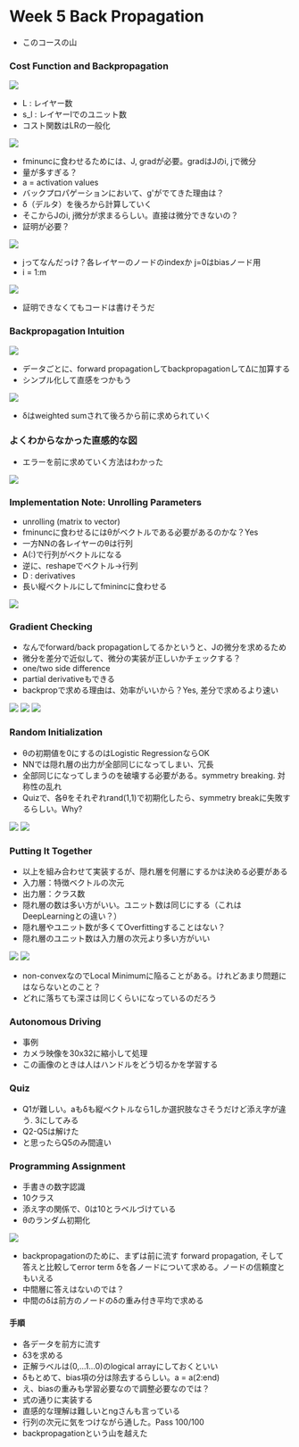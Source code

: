 # Week 5 Back Propagation

* このコースの山

### Cost Function and Backpropagation

![](./notation.png)

* L : レイヤー数
* s_l : レイヤーlでのユニット数
* コスト関数はLRの一般化

![](./cost-function.png)

* fminuncに食わせるためには、J, gradが必要。gradはJのi, jで微分
* 量が多すぎる？
* a = activation values
* バックプロパゲーションにおいて、g'がでてきた理由は？
* δ（デルタ）を後ろから計算していく
* そこからJのi, j微分が求まるらしい。直接は微分できないの？
* 証明が必要？

![](./back-propagation.png)

* jってなんだっけ？各レイヤーのノードのindexか j=0はbiasノード用
* i = 1:m

![](./back-propagation2.png)

* 証明できなくてもコードは書けそうだ

### Backpropagation Intuition

![](./forward-propagation.png)

* データごとに、forward propagationしてbackpropagationしてΔに加算する
* シンプル化して直感をつかもう

![](./simple.png)

* δはweighted sumされて後ろから前に求められていく

### よくわからなかった直感的な図

* エラーを前に求めていく方法はわかった

![](./hatena.png)

### Implementation Note: Unrolling Parameters

* unrolling (matrix to vector)
* fminuncに食わせるにはθがベクトルである必要があるのかな？Yes
* 一方NNの各レイヤーのθは行列
* A(:)で行列がベクトルになる
* 逆に、reshapeでベクトル→行列
* D : derivatives
* 長い縦ベクトルにしてfminincに食わせる

![](./long-vector.png)

### Gradient Checking

* なんでforward/back propagationしてるかというと、Jの微分を求めるため
* 微分を差分で近似して、微分の実装が正しいかチェックする？
* one/two side difference
* partial derivativeもできる
* backpropで求める理由は、効率がいいから？Yes, 差分で求めるより速い

![](./numerical-derivative.png)
![](./partial-derivative.png)
![](./gradient-check.png)

### Random Initialization

* θの初期値を0にするのはLogistic RegressionならOK
* NNでは隠れ層の出力が全部同じになってしまい、冗長
* 全部同じになってしまうのを破壊する必要がある。symmetry breaking. 対称性の乱れ
* Quizで、各θをそれぞれrand(1,1)で初期化したら、symmetry breakに失敗するらしい。Why?

![](./same-output-problem.png)
![](./random-initialize.png)

### Putting It Together

* 以上を組み合わせて実装するが、隠れ層を何層にするかは決める必要がある
* 入力層：特徴ベクトルの次元
* 出力層：クラス数
* 隠れ層の数は多い方がいい。ユニット数は同じにする（これはDeepLearningとの違い？）
* 隠れ層やユニット数が多くてOverfittingすることはない？
* 隠れ層のユニット数は入力層の次元より多い方がいい

![](./step1-4.png)
![](./step5-6.png)

* non-convexなのでLocal Minimumに陥ることがある。けれどあまり問題にはならないとのこと？
* どれに落ちても深さは同じくらいになっているのだろう

### Autonomous Driving

* 事例
* カメラ映像を30x32に縮小して処理
* この画像のときは人はハンドルをどう切るかを学習する

### Quiz 

* Q1が難しい。aもδも縦ベクトルなら1しか選択肢なさそうだけど添え字が違う. 3にしてみる
* Q2-Q5は解けた
* と思ったらQ5のみ間違い

### Programming Assignment

* 手書きの数字認識
* 10クラス
* 添え字の関係で、0は10とラベルづけている
* θのランダム初期化

![](./random-theta.png)

* backpropagationのために、まずは前に流す forward propagation, そして答えと比較してerror term δを各ノードについて求める。ノードの信頼度ともいえる
* 中間層に答えはないのでは？
* 中間のδは前方のノードのδの重み付き平均で求める

#### 手順
* 各データを前方に流す
* δ3を求める
* 正解ラベルは(0,...1...0)のlogical arrayにしておくといい
* δもとめて、bias項の分は除去するらしい。a = a(2:end)
* え、biasの重みも学習必要なので調整必要なのでは？
* 式の通りに実装する
* 直感的な理解は難しいとngさんも言っている
* 行列の次元に気をつけながら通した。Pass 100/100
* backpropagationという山を越えた





